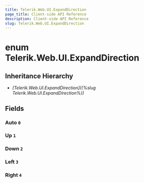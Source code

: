 ```yaml
---
title: Telerik.Web.UI.ExpandDirection
page_title: Client-side API Reference
description: Client-side API Reference
slug: Telerik.Web.UI.ExpandDirection
---
```


# enum Telerik.Web.UI.ExpandDirection

## Inheritance Hierarchy

* *[Telerik.Web.UI.ExpandDirection]({%slug Telerik.Web.UI.ExpandDirection%})*

## Fields

### Auto `0`

### Up `1`

### Down `2`

### Left `3`

### Right `4`


